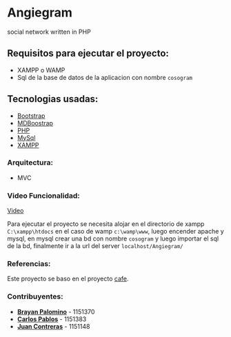 # Angiegram
social network written in PHP <br>
## Requisitos para ejecutar el proyecto: <br>
- XAMPP o WAMP
- Sql de la base de datos de la aplicacion con nombre `cosogram`
## Tecnologias usadas:
- [Bootstrap](https://getbootstrap.com/)
- [MDBoostrap](https://mdbootstrap.com/)
- [PHP](https://www.php.net/)
- [MySql](https://www.mysql.com/)
- [XAMPP](https://www.apachefriends.org/es/index.html)
### Arquitectura:
- MVC

### Video Funcionalidad:
[Video ](https://youtu.be/_td-M42C3CM)

Para ejecutar el proyecto se necesita alojar en el directorio de xampp `C:\xampp\htdocs` en el caso de wamp `c:\wamp\www`, luego encender apache y mysql, en mysql crear una bd con nombre
`cosogram` y luego importar el sql de la bd, finalmente ir a la url del server `localhost/Angiegram/` <br>
### Referencias:
Este proyecto se baso en el proyecto [cafe](https://github.com/brayanPV/cafe).

### Contribuyentes:
- [**Brayan Palomino**](https://github.com/brayanPV) - 1151370
- [**Carlos Pablos**](https://github.com/kose25) - 1151383
- [**Juan Contreras**](https://github.com/JuanJose-19) - 1151148
